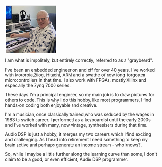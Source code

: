![alt text](desk_small.png)

I am what is impolitely, but entirely correctly, referred to as a "graybeard".

I've been an embedded engineer on and off for over 40 years. I've worked with Motorola,Zilog, Hitachi, ARM and a swathe of now long-forgotten microcontrollers in that time. I also work with FPGAs, mostly Xilinx and especially the Zynq 7000 series.

These days I'm a principal engineer, so my main job is to draw pictures for others to code. This is why I do this hobby, like most programmers, I find hands-on coding both enjoyable and creative.

I'm a musician, once classically trained,who was seduced by the wages in 1983 to switch career. I performed as a keyboardist until the early 2000s and I've worked with many, now vintage, synthesisers during that time.

Audio DSP is just a hobby, it merges my two careers which I find exciting and challenging. As I head into retirement I need something to keep my brain active and perhaps generate an income stream - who knows?.

So, while I may be a little further along the learning curve than some, I don't claim to be a good, or even efficient, Audio DSP programmer.
